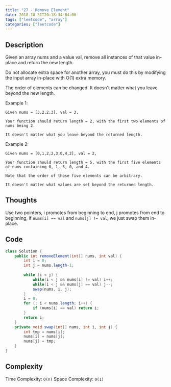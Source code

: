 ```yaml
---
title: "27 - Remove Element"
date: 2018-10-31T20:18:34-04:00
tags: ["leetcode", "array"]
categories: ["leetcode"]
---
```


## Description

Given an array nums and a value val, remove all instances of that value in-place and return the new length.

Do not allocate extra space for another array, you must do this by modifying the input array in-place with O(1) extra memory.

The order of elements can be changed. It doesn't matter what you leave beyond the new length.

Example 1:
```
Given nums = [3,2,2,3], val = 3,

Your function should return length = 2, with the first two elements of nums being 2.

It doesn't matter what you leave beyond the returned length.
```

Example 2:
```
Given nums = [0,1,2,2,3,0,4,2], val = 2,

Your function should return length = 5, with the first five elements of nums containing 0, 1, 3, 0, and 4.

Note that the order of those five elements can be arbitrary.

It doesn't matter what values are set beyond the returned length.
```

## Thoughts

Use two pointers, i promotes from beginning to end, j promotes from end to beginning, if `nums[i] == val` and `nums[j] != val`, we just swap them in-place.

## Code

```java
class Solution {
    public int removeElement(int[] nums, int val) {
        int i = 0;
        int j = nums.length-1;
        
        while (i < j) {
            while(i < j && nums[i] != val) i++;
            while(i < j && nums[j] == val) j--;
            swap(nums, i, j);
        }
        i = 0;
        for (; i < nums.length; i++) {
            if (nums[i] == val) return i;
        }
        return i;
    }
    private void swap(int[] nums, int i, int j) {
        int tmp = nums[i];
        nums[i] = nums[j];
        nums[j] = tmp;
    }
}
```

## Complexity

Time Complexity: `O(n)`
Space Complexity: `O(1)`

